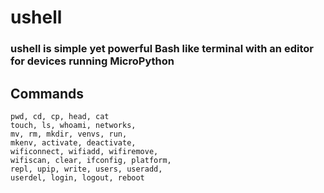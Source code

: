 # ushell
### ushell is simple yet powerful Bash like terminal with an editor for devices running MicroPython

## Commands
```
pwd, cd, cp, head, cat
touch, ls, whoami, networks,
mv, rm, mkdir, venvs, run,  
mkenv, activate, deactivate, 
wificonnect, wifiadd, wifiremove,
wifiscan, clear, ifconfig, platform, 
repl, upip, write, users, useradd,
userdel, login, logout, reboot
```

